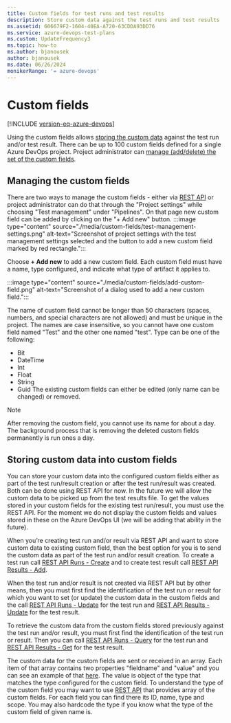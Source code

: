 ```yaml
---
title: Custom fields for test runs and test results
description: Store custom data against the test runs and test results
ms.assetid: 606679F2-1604-40EA-A720-63CDDA93DD76
ms.service: azure-devops-test-plans
ms.custom: UpdateFrequency3
ms.topic: how-to
ms.author: bjanousek
author: bjanousek
ms.date: 06/26/2024
monikerRange: '= azure-devops'
---
```


# Custom fields

[!INCLUDE [version-eq-azure-devops](../includes/version-eq-azure-devops.md)]

Using the custom fields allows [storing the custom data](#store-custom-data) against the test run and/or test result.
There can be up to 100 custom fields defined for a single Azure DevOps project.
Project administrator can [manage (add/delete) the set of the custom fields](#managing-custom-fields).

<a name="managing-custom-fields"></a>

## Managing the custom fields

There are two ways to manage the custom fields - either via [REST API](/rest/api/azure/devops/testresults/extensionfields)
or project administrator can do that through the "Project settings" while choosing "Test management" under "Pipelines".
On that page new custom field can be added by clicking on the "+ Add new" button.
:::image type="content" source="./media/custom-fields/test-management-settings.png" alt-text="Screenshot of project settings with the test management settings selected and the button to add a new custom field marked by red rectangle.":::

Choose **+ Add new** to add a new custom field. Each custom field must have a name, type configured, and indicate what type of artifact it applies to.

:::image type="content" source="./media/custom-fields/add-custom-field.png" alt-text="Screenshot of a dialog used to add a new custom field.":::

The name of custom field cannot be longer than 50 characters (spaces, numbers, and special characters are not allowed) and must be unique in the project.
The names are case insensitive, so you cannot have one custom field named "Test" and the other one named "test".
Type can be one of the following:
-	Bit
-	DateTime
-	Int
-	Float
-	String
-	Guid
The existing custom fields can either be edited (only name can be changed) or removed. 

> [!NOTE]
> After removing the custom field, you cannot use its name for about a day.
> The background process that is removing the deleted custom fields permanently is run ones a day.

<a name="store-custom-data"></a>

## Storing custom data into custom fields

You can store your custom data into the configured custom fields either as part of the test run/result creation or after the test run/result was created.
Both can be done using REST API for now. In the future we will allow the custom data to be picked up from the test results file.
To get the values stored in your custom fields for the existing test run/result, you must use the REST API.
For the moment we do not display the custom fields and values stored in these on the Azure DevOps UI (we will be adding that ability in the future).

When you’re creating test run and/or result via REST API and want to store custom data to existing custom field, then the best option for you is to send the custom data as part of the test run and/or result creation.
To create a test run call [REST API Runs - Create](/rest/api/azure/devops/test/runs/create) and to create test result call [REST API Results - Add](/rest/api/azure/devops/test/results/add).

When the test run and/or result is not created via REST API but by other means, then you must first find the identification of the test run or result for which you want to set (or update)
the custom data in the custom fields and the call [REST API Runs - Update](/rest/api/azure/devops/test/runs/update) for the test run
and [REST API Results - Update](/rest/api/azure/devops/test/results/update) for the test result.

To retrieve the custom data from the custom fields stored previously against the test run and/or result, you must first find the identification of the test run or result.
Then you can call [REST API Runs - Query](/rest/api/azure/devops/test/runs/query) for the test run
and [REST API Results - Get](/rest/api/azure/devops/test/results/get) for the test result.

The custom data for the custom fields are sent or received in an array.
Each item of that array contains two properties "fieldname" and "value" and you can see an example of that [here](/rest/api/azure/devops/test/results/get#customtestfield).
The value is object of the type that matches the type configured for the custom field.
To understand the type of the custom field you may want to use [REST API](/rest/api/azure/devops/testresults/extensionfields/query) that provides array of the custom fields.
For each field you can find there its ID, name, type and scope. You may also hardcode the type if you know what the type of the custom field of given name is.
